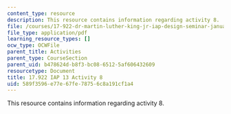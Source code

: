 ```yaml
---
content_type: resource
description: This resource contains information regarding activity 8.
file: /courses/17-922-dr-martin-luther-king-jr-iap-design-seminar-january-iap-2013/589f3596e77e67fe78756c8a191cf1a4_MIT17_922IAP13_Activity8.pdf
file_type: application/pdf
learning_resource_types: []
ocw_type: OCWFile
parent_title: Activities
parent_type: CourseSection
parent_uid: b478624d-b8f3-bc08-6512-5af606432609
resourcetype: Document
title: 17.922 IAP 13 Activity 8
uid: 589f3596-e77e-67fe-7875-6c8a191cf1a4
---
```

This resource contains information regarding activity 8.

